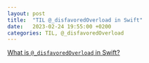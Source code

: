 ```yaml
---
layout: post
title:  "TIL @_disfavoredOverload in Swift"
date:   2023-02-24 19:55:00 +0200
categories: TIL, @_disfavoredOverload
---
```

[What is `@_disfavoredOverload` in Swift?](https://www.fivestars.blog/articles/disfavoredOverload/)
